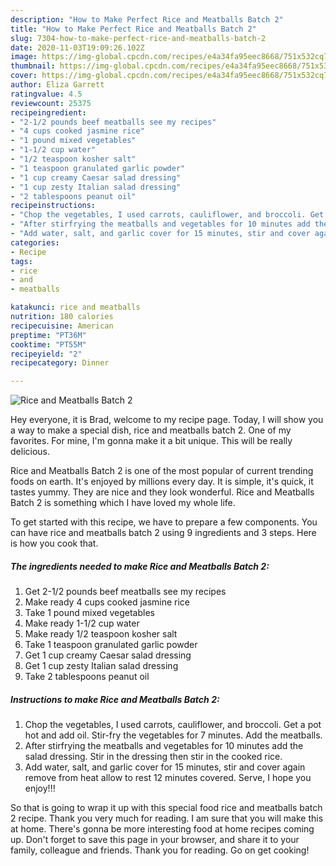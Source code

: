 ```yaml
---
description: "How to Make Perfect Rice and Meatballs Batch 2"
title: "How to Make Perfect Rice and Meatballs Batch 2"
slug: 7304-how-to-make-perfect-rice-and-meatballs-batch-2
date: 2020-11-03T19:09:26.102Z
image: https://img-global.cpcdn.com/recipes/e4a34fa95eec8668/751x532cq70/rice-and-meatballs-batch-2-recipe-main-photo.jpg
thumbnail: https://img-global.cpcdn.com/recipes/e4a34fa95eec8668/751x532cq70/rice-and-meatballs-batch-2-recipe-main-photo.jpg
cover: https://img-global.cpcdn.com/recipes/e4a34fa95eec8668/751x532cq70/rice-and-meatballs-batch-2-recipe-main-photo.jpg
author: Eliza Garrett
ratingvalue: 4.5
reviewcount: 25375
recipeingredient:
- "2-1/2 pounds beef meatballs see my recipes"
- "4 cups cooked jasmine rice"
- "1 pound mixed vegetables"
- "1-1/2 cup water"
- "1/2 teaspoon kosher salt"
- "1 teaspoon granulated garlic powder"
- "1 cup creamy Caesar salad dressing"
- "1 cup zesty Italian salad dressing"
- "2 tablespoons peanut oil"
recipeinstructions:
- "Chop the vegetables, I used carrots, cauliflower, and broccoli. Get a pot hot and add oil. Stir-fry the vegetables for 7 minutes. Add the meatballs."
- "After stirfrying the meatballs and vegetables for 10 minutes add the salad dressing. Stir in the dressing then stir in the cooked rice."
- "Add water, salt, and garlic cover for 15 minutes, stir and cover again remove from heat allow to rest 12 minutes covered. Serve, I hope you enjoy!!!"
categories:
- Recipe
tags:
- rice
- and
- meatballs

katakunci: rice and meatballs 
nutrition: 180 calories
recipecuisine: American
preptime: "PT36M"
cooktime: "PT55M"
recipeyield: "2"
recipecategory: Dinner

---
```



![Rice and Meatballs Batch 2](https://img-global.cpcdn.com/recipes/e4a34fa95eec8668/751x532cq70/rice-and-meatballs-batch-2-recipe-main-photo.jpg)

Hey everyone, it is Brad, welcome to my recipe page. Today, I will show you a way to make a special dish, rice and meatballs batch 2. One of my favorites. For mine, I'm gonna make it a bit unique. This will be really delicious.



Rice and Meatballs Batch 2 is one of the most popular of current trending foods on earth. It's enjoyed by millions every day. It is simple, it's quick, it tastes yummy. They are nice and they look wonderful. Rice and Meatballs Batch 2 is something which I have loved my whole life.


To get started with this recipe, we have to prepare a few components. You can have rice and meatballs batch 2 using 9 ingredients and 3 steps. Here is how you cook that.

<!--inarticleads1-->

##### The ingredients needed to make Rice and Meatballs Batch 2:

1. Get 2-1/2 pounds beef meatballs see my recipes
1. Make ready 4 cups cooked jasmine rice
1. Take 1 pound mixed vegetables
1. Make ready 1-1/2 cup water
1. Make ready 1/2 teaspoon kosher salt
1. Take 1 teaspoon granulated garlic powder
1. Get 1 cup creamy Caesar salad dressing
1. Get 1 cup zesty Italian salad dressing
1. Take 2 tablespoons peanut oil




<!--inarticleads2-->

##### Instructions to make Rice and Meatballs Batch 2:

1. Chop the vegetables, I used carrots, cauliflower, and broccoli. Get a pot hot and add oil. Stir-fry the vegetables for 7 minutes. Add the meatballs.
1. After stirfrying the meatballs and vegetables for 10 minutes add the salad dressing. Stir in the dressing then stir in the cooked rice.
1. Add water, salt, and garlic cover for 15 minutes, stir and cover again remove from heat allow to rest 12 minutes covered. Serve, I hope you enjoy!!!




So that is going to wrap it up with this special food rice and meatballs batch 2 recipe. Thank you very much for reading. I am sure that you will make this at home. There's gonna be more interesting food at home recipes coming up. Don't forget to save this page in your browser, and share it to your family, colleague and friends. Thank you for reading. Go on get cooking!

